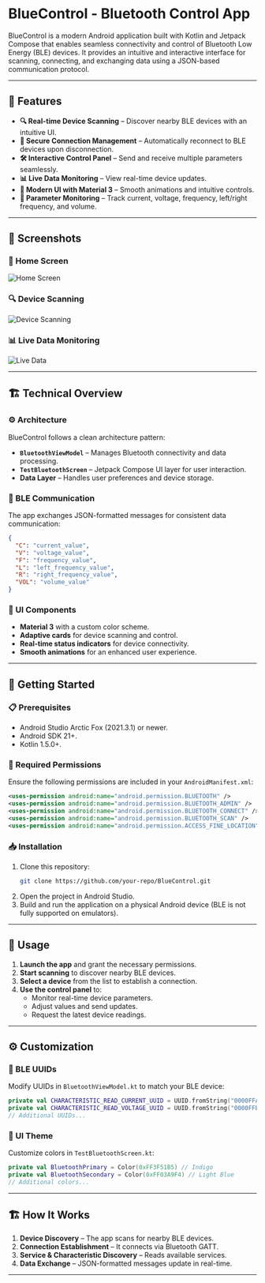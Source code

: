 # BlueControl - Bluetooth Control App

BlueControl is a modern Android application built with Kotlin and Jetpack Compose that enables seamless connectivity and control of Bluetooth Low Energy (BLE) devices. It provides an intuitive and interactive interface for scanning, connecting, and exchanging data using a JSON-based communication protocol.

---

## 🚀 Features

- **🔍 Real-time Device Scanning** – Discover nearby BLE devices with an intuitive UI.
- **🔗 Secure Connection Management** – Automatically reconnect to BLE devices upon disconnection.
- **🛠 Interactive Control Panel** – Send and receive multiple parameters seamlessly.
- **📊 Live Data Monitoring** – View real-time device updates.
- **🎨 Modern UI with Material 3** – Smooth animations and intuitive controls.
- **📡 Parameter Monitoring** – Track current, voltage, frequency, left/right frequency, and volume.

---

## 📸 Screenshots


### 📱 Home Screen  
![Home Screen](screenshots/home_screen.png)

### 🔍 Device Scanning  
![Device Scanning](Usage_New_UI.jpeg)

### 📊 Live Data Monitoring  
![Live Data](Usage_New_UI_II.jpeg)


---

## 🏗 Technical Overview

### ⚙️ Architecture

BlueControl follows a clean architecture pattern:
- **`BluetoothViewModel`** – Manages Bluetooth connectivity and data processing.
- **`TestBluetoothScreen`** – Jetpack Compose UI layer for user interaction.
- **Data Layer** – Handles user preferences and device storage.

### 🔵 BLE Communication

The app exchanges JSON-formatted messages for consistent data communication:

```json
{
  "C": "current_value",
  "V": "voltage_value",
  "F": "frequency_value",
  "L": "left_frequency_value",
  "R": "right_frequency_value",
  "VOL": "volume_value"
}
```

### 🎨 UI Components

- **Material 3** with a custom color scheme.
- **Adaptive cards** for device scanning and control.
- **Real-time status indicators** for device connectivity.
- **Smooth animations** for an enhanced user experience.

---

## 🏁 Getting Started

### 📋 Prerequisites

- Android Studio Arctic Fox (2021.3.1) or newer.
- Android SDK 21+.
- Kotlin 1.5.0+.

### 🔑 Required Permissions

Ensure the following permissions are included in your `AndroidManifest.xml`:

```xml
<uses-permission android:name="android.permission.BLUETOOTH" />
<uses-permission android:name="android.permission.BLUETOOTH_ADMIN" />
<uses-permission android:name="android.permission.BLUETOOTH_CONNECT" />
<uses-permission android:name="android.permission.BLUETOOTH_SCAN" />
<uses-permission android:name="android.permission.ACCESS_FINE_LOCATION" />
```

### 📥 Installation

1. Clone this repository:
   ```sh
   git clone https://github.com/your-repo/BlueControl.git
   ```
2. Open the project in Android Studio.
3. Build and run the application on a physical Android device (BLE is not fully supported on emulators).

---

## 📖 Usage

1. **Launch the app** and grant the necessary permissions.
2. **Start scanning** to discover nearby BLE devices.
3. **Select a device** from the list to establish a connection.
4. **Use the control panel** to:
   - Monitor real-time device parameters.
   - Adjust values and send updates.
   - Request the latest device readings.

---

## ⚙️ Customization

### 🔧 BLE UUIDs
Modify UUIDs in `BluetoothViewModel.kt` to match your BLE device:

```kotlin
private val CHARACTERISTIC_READ_CURRENT_UUID = UUID.fromString("0000FFA2-0000-1000-8000-00805F9B34FB")
private val CHARACTERISTIC_READ_VOLTAGE_UUID = UUID.fromString("0000FFB2-0000-1000-8000-00805F9B34FB")
// Additional UUIDs...
```

### 🎨 UI Theme
Customize colors in `TestBluetoothScreen.kt`:

```kotlin
private val BluetoothPrimary = Color(0xFF3F51B5) // Indigo
private val BluetoothSecondary = Color(0xFF03A9F4) // Light Blue
// Additional colors...
```

---

## 🏗 How It Works

1. **Device Discovery** – The app scans for nearby BLE devices.
2. **Connection Establishment** – It connects via Bluetooth GATT.
3. **Service & Characteristic Discovery** – Reads available services.
4. **Data Exchange** – JSON-formatted messages update in real-time.

---

